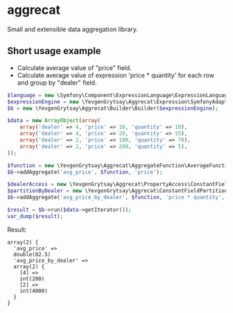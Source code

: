 # aggrecat
Small and extensible data aggregation library.

## Short usage example
* Calculate average value of "price" field.
* Calculate average value of expression 'price * quantity' for each row and group by "dealer" field.
```php
$language = new \Symfony\Component\ExpressionLanguage\ExpressionLanguage();
$expressionEngine = new \YevgenGrytsay\Aggrecat\Expression\SymfonyAdapter($language);
$b = new \YevgenGrytsay\Aggrecat\Builder\Builder($expressionEngine);

$data = new ArrayObject(array(
    array('dealer' => 4, 'price' => 10, 'quantity' => 10),
    array('dealer' => 4, 'price' => 20, 'quantity' => 15),
    array('dealer' => 2, 'price' => 100, 'quantity' => 70),
    array('dealer' => 2, 'price' => 200, 'quantity' => 5),
));

$function = new \YevgenGrytsay\Aggrecat\AggregateFunction\AverageFunction();
$b->addAggregate('avg_price', $function, 'price');

$dealerAccess = new \YevgenGrytsay\Aggrecat\PropertyAccess\ConstantFieldAccess('dealer');
$partitionByDealer = new \YevgenGrytsay\Aggrecat\ConstantFieldPartition($dealerAccess);
$b->addAggregate('avg_price_by_dealer', $function, 'price * quantity', $partitionByDealer);

$result = $b->run($data->getIterator());
var_dump($result);
```

Result:
```
array(2) {
  'avg_price' =>
  double(82.5)
  'avg_price_by_dealer' =>
  array(2) {
    [4] =>
    int(200)
    [2] =>
    int(4000)
  }
}
```